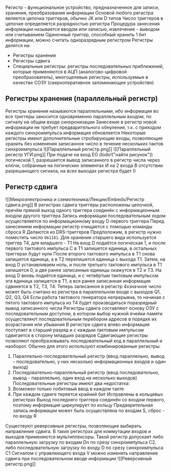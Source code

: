Регистр - функциональное устройство, предназначенное для записи, хранения, преобразования информации
Основой любого регистра является цепочка триггеров, обычно JK или D типов
Число триггеров в цепочке определяется разрядностью регистра
Процедура занесения информации называется вводом или записью, извлечение - выводом или считыванием
Одиночный триггер, способный хранить 1 бит информации, можно считать одноразрядным регистром
Регистры делятся на:
- Регистры хранения
- Регистры сдвига
- Специальные регистры: регистры последовательных приближений, которые применяются в АЦП (аналогово-цифровой преобразователь), многоцелевые регистры, используемые в качестве СОЗУ (сверхоперативное запоминающее устройство)
## Регистры хранения (параллельный регистр)
Регистры хранения называются параллельными, ибо информация во все триггеры заносится одновременно параллельным входом, по сигналу на общем входе синхронизации
Занесение в регистр новой информации не требует предварительного обнуления, т.к. с приходом каждого синхроимпульса информация обновляется
Некоторые регистры имеют дополнительные стробирующие входы, позволяющие хранить без изменения записанное число в течение нескольких тактов синхроимпульса
![[Параллельный регистр.png]]
![[Параллельный регистр УГИ.png]]
При подаче на вход EO (todo!("найти рисунок")) логической 1, разрешается вывод записанного в регистр числа через ключи, собранные на логических элементах И на 2 входа
В отсутствии разрешающего сигнала, на всех выходах регистра будет 0
## Регистр сдвига
![[Микроэлектроника и схемотехника/Лекции/Embeds/Регистр сдвига.png]]
В регистрах сдвига триггеры расположены цепочкой, причём прямой выход одного триггера соединён с информационным входом другого триггера
Запись информации последовательным ходом осуществляется по информационному входу D первого триггера
Перед занесением информации регистр очищается с помощью команды сброса R
Делаются из DRS-триггеров
Предположим, в регистр нужно поместить число `0b1101`. Для хранения старшего вида используется триггер Т4, для младшего - Т1
На вход D подаётся логическая 1, и после первого тактового импульса C в Т1 запишется единица, в остальных триггерах будут нули
После второго тактового импульса в Т1 снова запишется единица, а в Т2 перепишется единица с выхода Т1. Затем, на вход D устанавливаем ноль, и после третьего тактового импульса в Т1 запишется 0, а две ранее записанные единицы окажутся в Т2 и Т3. На вход D вновь подаётся единица, и с четвёртым тактовым импульсом эта единица запишется в Т1, а вся ранее записанная информация сдвинется в Т2, Т3, Т4.
Теперь записанное в регистр 4хзначное число может быть считано из регистра в параллельном входе с выходов Q1, Q2, Q3, Q4
Если работа тактового генератора непрерывна, то начиная с пятого тактового импульса из Т4 будет производиться поразрядный вывод записанного числа
Регистры сдвига составляют основу ОЗУ с последовательным доступом, в котором выбор нужной ячейки памяти осуществляют последовательным перебором адресов в порядке их возрастания или убывания
В регистре сдвига влево информация поступает в старший разряд и с каждым тактовым импульсом сдвигается в сторону младших разрядов
Сдвигающие регистры позволяют преобразовывать последовательный код в параллельный и наоборот. Обычно для этого используют комбинированные регистры:
1. Параллельно-последовательный регистр (ввод параллельно, вывод - последовательно, у них несколько информационных входов и один выход)
2. Последовательно-параллельный регистр (ввод последовательно, вывод - параллельно, один вход на несколько выходов)
Последовательные регистры имеют два недостатка:
1. Возможен только побитовый ввод в каждом такте
2. При каждом сдвиге теряется крайний бит
Исправлены в кольцевых регистрах
Выход последнего триггера соединён со входом первого, поэтому информация циркулирует по кольцу
Предварительная запись информации может быть осуществлена по входам S, сброс - по входу R

Существуют реверсивные регистры, позволяющие выбирать направление сдвига. В таких регистрах для коммутации входов и выходов применяются мультиплексоры. Такой регистр допускает либо параллельную загрузку по входам Dn по срезу синхроимпульса C2, либо последовательную загрузку по входу D по срезу синхроимпульса C1
Сигналом с управляющего входа V можно изменять направление сдвига при последовательном вводе информации
![[Реверсивный регистр.png]]